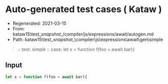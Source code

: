# Auto-generated test cases ( Kataw )
- Regenerated: 2021-03-15
- From: kataw15\test\__snapshot__/compiler/js/expressions/await/autogen.md
- Path: kataw15\test\__snapshot__\compiler\js\expressions\await\gen\simple
> :: test: simple
> :: case: let x = function f(foo = await bar){
## Input

`````js
let x = function f(foo = await bar){
`````
